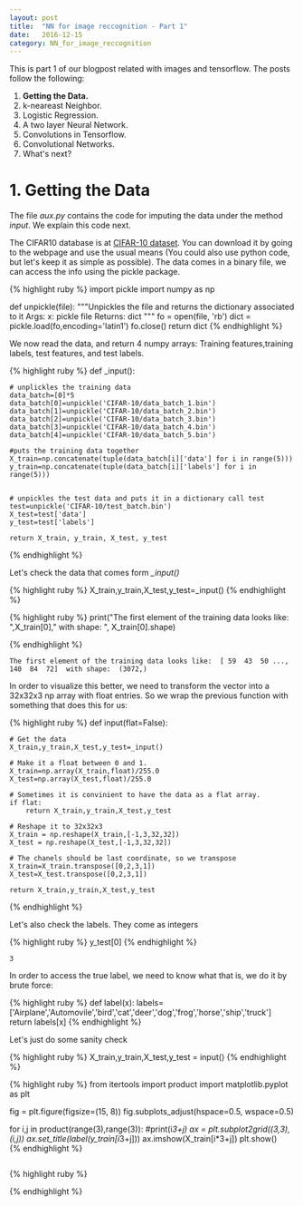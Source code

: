 ```yaml
---
layout: post
title:  "NN for image reccognition - Part 1"
date:   2016-12-15
category: NN_for_image_reccognition
---
```


This is part 1 of our blogpost related with images and tensorflow. The posts follow the following:

1. **Getting the Data.**
2. k-neareast Neighbor.
3. Logistic Regression.
4. A two layer Neural Network.
5. Convolutions in Tensorflow.
6. Convolutional Networks.
7. What's next?

# 1. Getting the Data

The file *aux.py* contains the code for imputing the data under the method *input*. We explain this code next.  

The CIFAR10 database is at [CIFAR-10 dataset](http://www.cs.toronto.edu/~kriz/cifar.html). You can download it by going to the webpage and use the usual means (You could also use python code, but let's keep it as simple as possible). The data comes in a binary file, we can access the info using the pickle package.


{% highlight ruby %}
import pickle
import numpy as np

def unpickle(file):
    """Unpickles the file and returns the dictionary associated to it
    Args:
        x: pickle file
    Returns:
        dict 
    """
    fo = open(file, 'rb')
    dict = pickle.load(fo,encoding='latin1')
    fo.close()
    return dict
{% endhighlight %}

We now read the data, and return 4 numpy arrays: Training features,training labels, test features, and test labels.


{% highlight ruby %}
def _input():
   

    # unplickles the training data 
    data_batch=[0]*5
    data_batch[0]=unpickle('CIFAR-10/data_batch_1.bin')
    data_batch[1]=unpickle('CIFAR-10/data_batch_2.bin')
    data_batch[2]=unpickle('CIFAR-10/data_batch_3.bin')
    data_batch[3]=unpickle('CIFAR-10/data_batch_4.bin')
    data_batch[4]=unpickle('CIFAR-10/data_batch_5.bin')

    #puts the training data together
    X_train=np.concatenate(tuple(data_batch[i]['data'] for i in range(5)))
    y_train=np.concatenate(tuple(data_batch[i]['labels'] for i in range(5)))


    # unpickles the test data and puts it in a dictionary call test
    test=unpickle('CIFAR-10/test_batch.bin') 
    X_test=test['data']
    y_test=test['labels']
    
    return X_train, y_train, X_test, y_test
{% endhighlight %}

Let's check the data that comes form *_input()*  


{% highlight ruby %}
X_train,y_train,X_test,y_test=_input()
{% endhighlight %}


{% highlight ruby %}
print("The first element of the training data looks like: ",X_train[0]," with shape: ", X_train[0].shape)

{% endhighlight %}

    The first element of the training data looks like:  [ 59  43  50 ..., 140  84  72]  with shape:  (3072,)


In order to visualize this better, we need to transform the vector into a 32x32x3 np array with float entries. So we wrap the previous function with something that does this for us:


{% highlight ruby %}
def input(flat=False):
    
    # Get the data
    X_train,y_train,X_test,y_test=_input()
    
    # Make it a float between 0 and 1.
    X_train=np.array(X_train,float)/255.0
    X_test=np.array(X_test,float)/255.0
    
    # Sometimes it is convinient to have the data as a flat array.
    if flat:
        return X_train,y_train,X_test,y_test
    
    # Reshape it to 32x32x3
    X_train = np.reshape(X_train,[-1,3,32,32])
    X_test = np.reshape(X_test,[-1,3,32,32])
    
    # The chanels should be last coordinate, so we transpose
    X_train=X_train.transpose([0,2,3,1])
    X_test=X_test.transpose([0,2,3,1])
    
    return X_train,y_train,X_test,y_test
{% endhighlight %}

Let's also check the labels. They come as integers


{% highlight ruby %}
y_test[0]
{% endhighlight %}




    3



In order to access the true label, we need to know what that is, we do it by brute force:


{% highlight ruby %}
def label(x):
    labels=['Airplane','Automovile','bird','cat','deer','dog','frog','horse','ship','truck']
    return labels[x]
{% endhighlight %}

Let's just do some sanity check


{% highlight ruby %}
X_train,y_train,X_test,y_test = input()
{% endhighlight %}


{% highlight ruby %}
from itertools import product
import matplotlib.pyplot as plt

fig = plt.figure(figsize=(15, 8))
fig.subplots_adjust(hspace=0.5, wspace=0.5)

for i,j in product(range(3),range(3)):
    #print(i*3+j)
    ax = plt.subplot2grid((3,3), (i,j))
    ax.set_title(label(y_train[i*3+j]))
    ax.imshow(X_train[i*3+j])
plt.show()                
{% endhighlight %}


<center>
<img src="{{ '/assets/img/Images_nn_and_tf_1_files/Images_nn_and_tf_1_18_0.png' | prepend: site.baseurl }}" alt=""> 
</center>



{% highlight ruby %}

{% endhighlight %}
